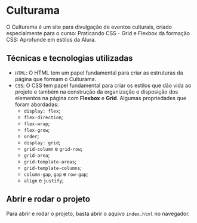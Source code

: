 # Culturama

O Culturama é um site para divulgação de eventos culturais, criado especialmente para o curso: Praticando CSS - Grid e Flexbox da formação CSS: Aprofunde em estilos da Alura.

## Técnicas e tecnologias utilizadas

- `HTML`: O HTML tem um papel fundamental para criar as estruturas da página que formam o Culturama. 
- `CSS`: O CSS tem papel fundamental para criar os estilos que dão vida ao projeto e também na construção da organização e disposição dos elementos na página com **Flexbox** e **Grid**. Algumas propriedades que foram abordadas:
  - `display: flex`;
  - `flex-direction`;
  - `flex-wrap`;
  - `flex-grow`;
  - `order`;
  - `display: grid`;
  - `grid-column` e `grid-row`;
  - `grid-area`;
  - `grid-template-areas`;
  - `grid-template-columns`;
  - `column-gap`, `gap` e `row-gap`;
  - `align` e `justify`; 

## Abrir e rodar o projeto

Para abrir e rodar o projeto, basta abrir o aquivo `index.html` no navegador.

